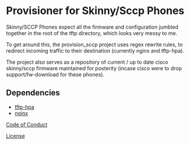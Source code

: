 # Provisioner for Skinny/Sccp Phones

Skinny/SCCP Phones expect all the firmware and configuration jumbled together in the root of the tftp directory, which looks very messy to me.

To get around this, the provision_sccp project uses regex rewrite rules, to redirect incoming traffic to their destination (currently nginx and tftp-hpa).

The project also serves as a repository of current / up to date cisco skinny/sccp firmware maintained for posterity (incase cisco were to drop support/fw-download for these phones).

## Dependencies
- [tftp-hpa](http://www.chschneider.eu/linux/server/tftpd-hpa.shtml)
- [nginx](https://www.nginx.com/resources/wiki/)

[Code of Conduct](https://github.com/dkgroot/provision_sccp/blob/master/CODE_OF_CONDUCT.md)

[License](https://github.com/dkgroot/provision_sccp/blob/master/LICENSE)
